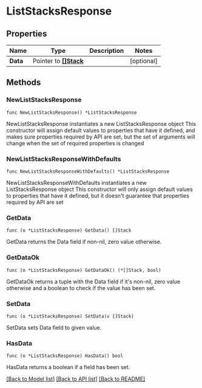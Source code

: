 # ListStacksResponse

## Properties

Name | Type | Description | Notes
------------ | ------------- | ------------- | -------------
**Data** | Pointer to [**[]Stack**](Stack.md) |  | [optional] 

## Methods

### NewListStacksResponse

`func NewListStacksResponse() *ListStacksResponse`

NewListStacksResponse instantiates a new ListStacksResponse object
This constructor will assign default values to properties that have it defined,
and makes sure properties required by API are set, but the set of arguments
will change when the set of required properties is changed

### NewListStacksResponseWithDefaults

`func NewListStacksResponseWithDefaults() *ListStacksResponse`

NewListStacksResponseWithDefaults instantiates a new ListStacksResponse object
This constructor will only assign default values to properties that have it defined,
but it doesn't guarantee that properties required by API are set

### GetData

`func (o *ListStacksResponse) GetData() []Stack`

GetData returns the Data field if non-nil, zero value otherwise.

### GetDataOk

`func (o *ListStacksResponse) GetDataOk() (*[]Stack, bool)`

GetDataOk returns a tuple with the Data field if it's non-nil, zero value otherwise
and a boolean to check if the value has been set.

### SetData

`func (o *ListStacksResponse) SetData(v []Stack)`

SetData sets Data field to given value.

### HasData

`func (o *ListStacksResponse) HasData() bool`

HasData returns a boolean if a field has been set.


[[Back to Model list]](../README.md#documentation-for-models) [[Back to API list]](../README.md#documentation-for-api-endpoints) [[Back to README]](../README.md)


